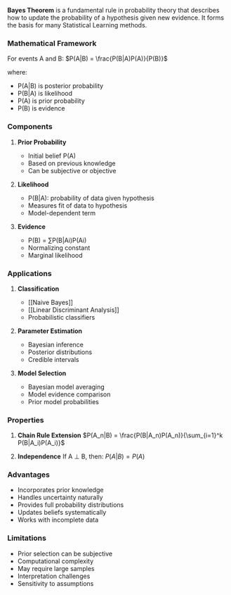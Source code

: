 **Bayes Theorem** is a fundamental rule in probability theory that describes how to update the probability of a hypothesis given new evidence. It forms the basis for many Statistical Learning methods.

### Mathematical Framework

For events A and B:
$P(A|B) = \frac{P(B|A)P(A)}{P(B)}$

where:
- P(A|B) is posterior probability
- P(B|A) is likelihood
- P(A) is prior probability
- P(B) is evidence

### Components

1. **Prior Probability**
   - Initial belief P(A)
   - Based on previous knowledge
   - Can be subjective or objective

2. **Likelihood**
   - P(B|A): probability of data given hypothesis
   - Measures fit of data to hypothesis
   - Model-dependent term

3. **Evidence**
   - P(B) = ∑P(B|Ai)P(Ai)
   - Normalizing constant
   - Marginal likelihood

### Applications

1. **Classification**
   - [[Naive Bayes]]
   - [[Linear Discriminant Analysis]]
   - Probabilistic classifiers

2. **Parameter Estimation**
   - Bayesian inference
   - Posterior distributions
   - Credible intervals

3. **Model Selection**
   - Bayesian model averaging
   - Model evidence comparison
   - Prior model probabilities

### Properties

1. **Chain Rule Extension**
   $P(A_n|B) = \frac{P(B|A_n)P(A_n)}{\sum_{i=1}^k P(B|A_i)P(A_i)}$

2. **Independence**
   If A ⊥ B, then:
   $P(A|B) = P(A)$

### Advantages
- Incorporates prior knowledge
- Handles uncertainty naturally
- Provides full probability distributions
- Updates beliefs systematically
- Works with incomplete data

### Limitations
- Prior selection can be subjective
- Computational complexity
- May require large samples
- Interpretation challenges
- Sensitivity to assumptions
